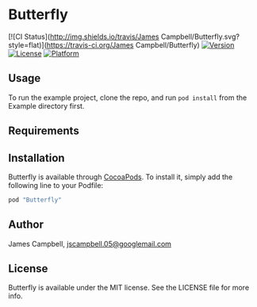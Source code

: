 # Butterfly

[![CI Status](http://img.shields.io/travis/James Campbell/Butterfly.svg?style=flat)](https://travis-ci.org/James Campbell/Butterfly)
[![Version](https://img.shields.io/cocoapods/v/Butterfly.svg?style=flat)](http://cocoapods.org/pods/Butterfly)
[![License](https://img.shields.io/cocoapods/l/Butterfly.svg?style=flat)](http://cocoapods.org/pods/Butterfly)
[![Platform](https://img.shields.io/cocoapods/p/Butterfly.svg?style=flat)](http://cocoapods.org/pods/Butterfly)

## Usage

To run the example project, clone the repo, and run `pod install` from the Example directory first.

## Requirements

## Installation

Butterfly is available through [CocoaPods](http://cocoapods.org). To install
it, simply add the following line to your Podfile:

```ruby
pod "Butterfly"
```

## Author

James Campbell, jscampbell.05@googlemail.com

## License

Butterfly is available under the MIT license. See the LICENSE file for more info.
